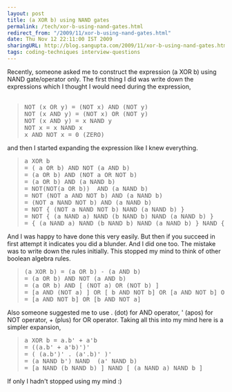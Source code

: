 ```yaml
---
layout: post
title: (a XOR b) using NAND gates
permalink: /tech/xor-b-using-nand-gates.html
redirect_from: "/2009/11/xor-b-using-nand-gates.html"
date: Thu Nov 12 22:11:00 IST 2009
sharingURL: http://blog.sangupta.com/2009/11/xor-b-using-nand-gates.html
tags: coding-techniques interview-questions
---
```

Recently, someone asked me to construct the expression (a XOR b) using NAND gate/operator only. The first thing I did was write down the expressions which I thought I would need during the expression,
<br>
<br>
<blockquote>
    <pre>NOT (x OR y) = (NOT x) AND (NOT y)<br>NOT (x AND y) = (NOT x) OR (NOT y)<br>NOT (x AND y) = x NAND y<br>NOT x = x NAND x<br>x AND NOT x = 0 (ZERO)<br></pre>
</blockquote>and then I started expanding the expression like I knew everything.
<br>
<blockquote>
    <pre>a XOR b<br>= ( a OR b) AND NOT (a AND b)<br>= (a OR b) AND (NOT a OR NOT b)<br>= (a OR b) AND (a NAND b)<br>= NOT(NOT(a OR b))  AND (a NAND b)<br>= NOT (NOT a AND NOT b) AND (a NAND b)<br>= (NOT a NAND NOT b) AND (a NAND b)<br>= NOT { (NOT a NAND NOT b) NAND (a NAND b) }<br>= NOT { (a NAND a) NAND (b NAND b) NAND (a NAND b) }<br>= { (a NAND a) NAND (b NAND b) NAND (a NAND b) } NAND { (a NAND a) NAND (b NAND b) NAND (a NAND b) }<br></pre>
</blockquote>And I was happy to have done this very easily. But then if you succeed in first attempt it indicates you did a blunder. And I did one too. The mistake was to write down the rules initially. This stopped my mind to think of other boolean algebra rules.
<br>
<blockquote>
    <pre>(a XOR b) = (a OR b) - (a AND b)<br>= (a OR b) AND NOT (a AND b)<br>= (a OR b) AND [ (NOT a) OR (NOT b) ]<br>= [a AND (NOT a) ] OR [ b AND NOT b] OR [a AND NOT b] OR [b AND NOT a]<br>= [a AND NOT b] OR [b AND NOT a]<br></pre>
</blockquote>Also someone suggested me to use . (dot) for AND operator, ' (apos) for NOT operator, + (plus) for OR operator. Taking all this into my mind here is a simpler expansion,
<br>
<blockquote>
    <pre>a XOR b = a.b' + a'b<br>= ((a.b' + a'b)')'<br>= ( (a.b')' . (a'.b)' )'<br>= (a NAND b') NAND  (a' NAND b)<br>= [a NAND (b NAND b) ] NAND [ (a NAND a) NAND b ]<br></pre>
</blockquote>If only I hadn't stopped using my mind :)
